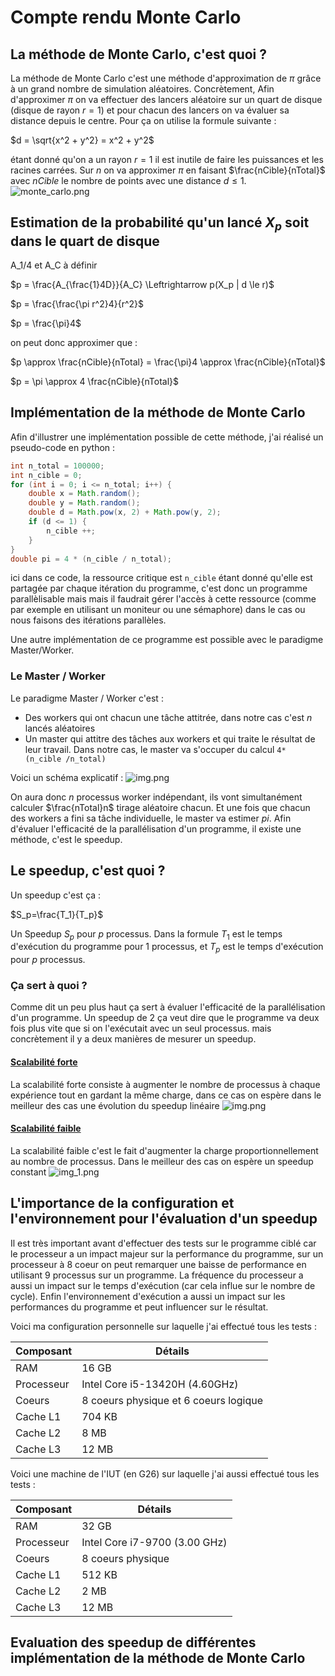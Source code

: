 # Compte rendu Monte Carlo

## La méthode de Monte Carlo, c'est quoi ?

La méthode de Monte Carlo c'est une méthode d'approximation de $\pi$ grâce à un grand nombre de simulation
aléatoires. Concrètement, Afin d'approximer $\pi$ on va effectuer des lancers aléatoire sur un quart de disque
(disque de rayon $r = 1$) et pour chacun des lancers on va évaluer sa distance depuis le centre. Pour ça
on utilise la formule suivante :

$d = \sqrt{x^2 + y^2} = x^2 + y^2$

étant donné qu'on a un rayon $r = 1$ il est inutile de faire les puissances et les racines carrées.
Sur $n$ on va approximer $\pi$ en faisant $\frac{nCible}{nTotal}$ avec $nCible$ le nombre de points
avec une distance $d \le 1$.
![monte_carlo.png](images/monte_carlo.png)

## Estimation de la probabilité qu'un lancé $X_p$ soit dans le quart de disque

A_1/4 et A_C à définir

$p = \frac{A_{\frac{1}4D}}{A_C} \Leftrightarrow p(X_p | d \le r)$

$p = \frac{\frac{\pi r^2}4}{r^2}$

$p = \frac{\pi}4$

on peut donc approximer que :

$p \approx \frac{nCible}{nTotal} = \frac{\pi}4 \approx \frac{nCible}{nTotal}$

$p = \pi \approx 4 \frac{nCible}{nTotal}$

## Implémentation de la méthode de Monte Carlo

Afin d'illustrer une implémentation possible de cette méthode, j'ai
réalisé un pseudo-code en python :
```java
int n_total = 100000;
int n_cible = 0;
for (int i = 0; i <= n_total; i++) {
    double x = Math.random();
    double y = Math.random();
    double d = Math.pow(x, 2) + Math.pow(y, 2);
    if (d <= 1) {
        n_cible ++;
    }
}
double pi = 4 * (n_cible / n_total);
```
ici dans ce code, la ressource critique est `n_cible` étant donné qu'elle est
partagée par chaque itération du programme, c'est donc un programme parallèlisable mais
mais il faudrait gérer l'accès à cette ressource (comme par exemple en utilisant un moniteur ou une sémaphore) 
dans le cas ou nous faisons des itérations parallèles.

Une autre implémentation de ce programme est possible avec le paradigme Master/Worker.

### Le Master / Worker

Le paradigme Master / Worker c'est : 
* Des workers qui ont chacun une tâche attitrée, dans notre cas c'est $n$ lancés aléatoires
* Un master qui attitre des tâches aux workers et qui traite le résultat de leur travail. Dans notre cas, le master
va s'occuper du calcul `4* (n_cible /n_total)`

Voici un schéma explicatif :
![img.png](masterWorker.png)

On aura donc $n$ processus worker indépendant, ils vont simultanément calculer $\frac{nTotal}n$ 
tirage aléatoire chacun. Et une fois que chacun des workers a fini sa tâche individuelle, le master va estimer $pi$.
Afin d'évaluer l'efficacité de la parallélisation d'un programme, il existe une méthode, c'est le speedup.
## Le speedup, c'est quoi ?

Un speedup c'est ça :

$S_p=\frac{T_1}{T_p}$

Un Speedup $S_p$ pour $p$ processus. Dans la formule $T_1$ est le temps d'exécution du programme pour $1$ 
processus, et $T_p$ est le temps d'exécution pour $p$ processus.

### Ça sert à quoi ?

Comme dit un peu plus haut ça sert à évaluer l'efficacité de la parallélisation d'un programme. Un speedup de $2$
ça veut dire que le programme va deux fois plus vite que si on l'exécutait avec un seul processus.
mais concrètement 
il y a deux manières de mesurer un speedup.

#### <u>Scalabilité forte</u>

La scalabilité forte consiste à augmenter le nombre de processus à chaque expérience
tout en gardant la même charge, dans ce cas on espère dans le meilleur des cas une évolution du speedup linéaire
![img.png](img.png)

#### <u>Scalabilité faible</u> 

La scalabilité faible c'est le fait d'augmenter la charge proportionnellement au nombre de processus. Dans le meilleur
des cas on espère un speedup constant
![img_1.png](img_1.png)

## L'importance de la configuration et l'environnement pour l'évaluation d'un speedup

Il est très important avant d'effectuer des tests sur le programme ciblé car le processeur a un impact majeur sur la
performance du programme, sur un processeur à 8 coeur on peut remarquer une baisse de performance en utilisant
9 processus sur un programme. La fréquence du processeur a aussi un impact sur le temps d'exécution (car cela 
influe sur le nombre de cycle). Enfin l'environnement d'exécution a aussi un impact sur les performances du programme
et peut influencer sur le résultat.

Voici ma configuration personnelle sur laquelle j'ai effectué tous les tests :

| Composant  | Détails                               |
|------------|---------------------------------------|
| RAM        | 16 GB                                 |
| Processeur | Intel Core i5-13420H (4.60GHz)        
| Coeurs     | 8 coeurs physique et 6 coeurs logique |
| Cache L1   | 704 KB                                |
| Cache L2   | 8 MB                                  |
| Cache L3   | 12 MB                                 |

Voici une machine de l'IUT (en G26) sur laquelle j'ai aussi effectué tous les tests :

| Composant  | Détails                       |
|------------|-------------------------------|
| RAM        | 32 GB                         |
| Processeur | Intel Core i7-9700 (3.00 GHz) |
| Coeurs     | 8 coeurs physique             |
| Cache L1   | 512 KB                        |
| Cache L2   | 2 MB                          |
| Cache L3   | 12 MB                         |



## Evaluation des speedup de différentes implémentation de la méthode de Monte Carlo



